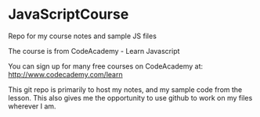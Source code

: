 # JavaScriptCourse
Repo for my course notes and sample JS files

The course is from CodeAcademy - Learn Javascript

You can sign up for many free courses on CodeAcademy at: 
http://www.codecademy.com/learn

This git repo is primarily to host my notes, and my sample code from the lesson.
This also gives me the opportunity to use github to work on my files wherever I am.
